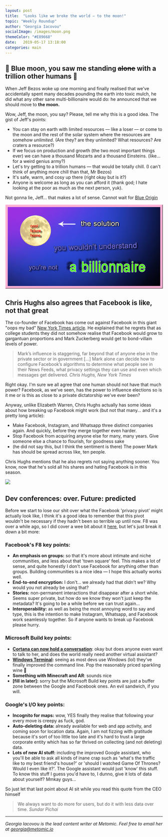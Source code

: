 ```yaml
---
layout: post
title:  "Looks like we broke the world — to the moon!"
topic: "Weekly Roundup"
author: "Georgia Iacovou"
socialImage: /images/moon.png
themeColor: "#E89668"
date:   2019-05-17 13:18:00
categories: main
---
```

## 🎵 Blue moon, you saw me standing ~~alone~~ with a trillion other humans 🎵

When Jeff Bezos woke up one morning and finally realised that we've accidentally spent many decades pounding the earth into toxic mulch, he did what any other sane multi-billionaire would do: he announced that we should move to **the moon.**

Wow, Jeff, the moon, you say? Please, tell me why this is a good idea. The gist of Jeff's points:

- You can stay on earth with limited resources — like a loser — or come to the moon and the rest of the solar system where the resources are somehow *unlimited.* (Are they? are they unlimited? What resources? Are craters a resource?)
- If we focus on production and growth (the two most important things ever) we can have a thousand Mozarts and a thousand Einsteins. (like... for a weird genius army?)
- Let's try getting to a trillion humans — that would be totally chill. (I can't think of anything more chill than that, Mr Bezos)
- It's safe, warm, and cosy up there (right okay but is it?)
- Anyone is welcome as long as you can afford it (thank god; I hate looking at the poor as much as the next person, yuk).

Not gonna lie, Jeff... that makes a lot of sense. Cannot wait for [Blue Origin](https://www.geekwire.com/2019/blue-moon-beyond-jeff-bezos-plans-take-civilization-space-starting-lunar-colony/)

![](/images/moon.png)

## Chris Hughs also agrees that Facebook is like, not that great

The co-founder of Facebook has come out against Facebook in this giant "oops my bad" [New York Times article](https://www.nytimes.com/2019/05/09/opinion/sunday/chris-hughes-facebook-zuckerberg.html). He explained that he regrets that as college students they did not somehow realise that Facebook would grow to gargantuan proportions and Mark Zuckerberg would get to bond-villain levels of power.

> Mark’s influence is staggering, far beyond that of anyone else in the private sector or in government [...] Mark alone can decide how to configure Facebook’s algorithms to determine what people see in their News Feeds, what privacy settings they can use and even which messages get delivered. *Chris Hughs, New York Times*

Right okay. I'm sure we all agree that one human should not have that much power? Facebook, as we've seen, has the power to influence elections so is it me or is this as close to a private dictatorship we've ever been? 

Anyway, unlike Elizabeth Warren, Chris Hughs actually has some ideas about how breaking up Facebook might work (but not that many... and it's a pretty long article):

- Make Facebook, Instagram, and Whatsapp three distinct companies again. And quickly, before they merge together even harder.
- Stop Facebook from acquiring anyone else for many, many years. Give someone else a chance to flourish, for goodness sake
- (he did not say this, but I think the sentiment is there) The power Mark has should be spread across like, ten people.

Chris Hughs mentions that he also regrets not saying anything sooner. You know, now that he's sold all his shares and hating Facebook is in this season.

![](https://media.giphy.com/media/12Jn9VzD9Tz89W/giphy.gif)

## Dev conferences: over. Future: predicted

Before we start to lose our shit over what the Facebook 'privacy pivot' might actually look like, I think it's a good idea to remember that this pivot wouldn't be necessary if they hadn't been so terrible up until now. F8 was over a while ago, so I did cover a wee bit about it [here](https://blog.metomic.io/main/2019/05/03/take-to-the-skies.html), but let's just break it down a bit more:

### Facebook's F8 key points:

- **An emphasis on groups:** so that it's more about intimate and niche communities, and less about that 'town square' feel. This makes a lot of sense, and quite honestly I don't use Facebook for anything other than groups. Building communities is a nice idea — I hope this actually works well.
- **End-to-end encryption:** I don't... we already had that didn't we? Why would you not already be using that?
- **Stories:** non-permanent interactions that disappear after a short while. Seems super private, but how do we know they won't just keep the metadata? It's going to be a while before we can trust again...
- **Interoperability:** as well as being the most annoying word to say and type, this is the intention to make Instagram, Whatsapp, and Facebook work seamlessly together. So if anyone wants to break up Facebook please hurry.

### Microsoft Build key points:

- **[Cortana can now hold a conversation](https://www.theverge.com/2019/5/6/18530220/microsoft-cortana-conversational-updates-build-2019)**: okay but does anyone even want to talk to her, and does the world really need another virtual assistant?
- **[Windows Terminal](https://github.com/microsoft/Terminal):** seeing as most devs use Windows (lol) they've finally improved the command line. Pop the reasonably priced sparkling wine 🥳
- **Something with Minecraft and AR**: sounds nice
- **[fill in later]:** sorry but the Microsoft Build key points are just a buffer zone between the Google and Facebook ones. An evil sandwich, if you will.

### Google's I/O key points:

- **Incognito for maps:** wow, YES finally they realise that following your every move is creepy as fuck, god.
- **Auto-deleting data:** already available for web and app activity, and coming soon for location data. Again, I am not fizzing with gratitude because it's sort of too little too late and it's hard to trust a large corporate entity which has so far thrived on collecting (and not deleting) data.
- **Lots of new AI stuff:** including the improved Google assistant, who you'll be able to ask all kinds of inane crap such as 'what's the traffic like to my best friend's house?' or 'should I watched Game Of Thrones? Would I even like it?'. The Google assistant would just 'know' this stuff. To know this stuff I guess you'd have to, I dunno, give it lots of data about yourself? Mmkay guys...

So just let that last point about AI sit while you read this quote from the CEO himself

> We always want to do more for users, but do it with less data over time. *Sundar Pichai*

---
*Georgia Iacovou is the lead content writer at Metomic. Feel free to email her at georgia@metomic.io*